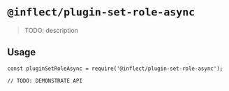 # `@inflect/plugin-set-role-async`

> TODO: description

## Usage

```
const pluginSetRoleAsync = require('@inflect/plugin-set-role-async');

// TODO: DEMONSTRATE API
```
